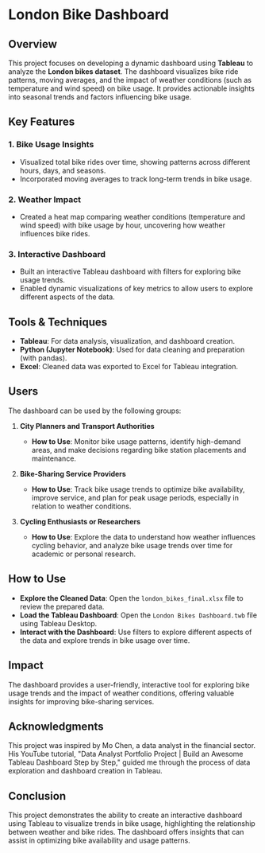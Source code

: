 # London Bike Dashboard

## Overview
This project focuses on developing a dynamic dashboard using **Tableau** to analyze the **London bikes dataset**. The dashboard visualizes bike ride patterns, moving averages, and the impact of weather conditions (such as temperature and wind speed) on bike usage. It provides actionable insights into seasonal trends and factors influencing bike usage.

## Key Features

### 1. **Bike Usage Insights**
- Visualized total bike rides over time, showing patterns across different hours, days, and seasons.
- Incorporated moving averages to track long-term trends in bike usage.

### 2. **Weather Impact**
- Created a heat map comparing weather conditions (temperature and wind speed) with bike usage by hour, uncovering how weather influences bike rides.

### 3. **Interactive Dashboard**
- Built an interactive Tableau dashboard with filters for exploring bike usage trends.
- Enabled dynamic visualizations of key metrics to allow users to explore different aspects of the data.

## Tools & Techniques

- **Tableau**: For data analysis, visualization, and dashboard creation.
- **Python (Jupyter Notebook)**: Used for data cleaning and preparation (with pandas).
- **Excel**: Cleaned data was exported to Excel for Tableau integration.

## Users

The dashboard can be used by the following groups:

1. **City Planners and Transport Authorities**
   - **How to Use**: Monitor bike usage patterns, identify high-demand areas, and make decisions regarding bike station placements and maintenance.
   
2. **Bike-Sharing Service Providers**
   - **How to Use**: Track bike usage trends to optimize bike availability, improve service, and plan for peak usage periods, especially in relation to weather conditions.

3. **Cycling Enthusiasts or Researchers**
   - **How to Use**: Explore the data to understand how weather influences cycling behavior, and analyze bike usage trends over time for academic or personal research.

## How to Use

- **Explore the Cleaned Data**: Open the `london_bikes_final.xlsx` file to review the prepared data.
- **Load the Tableau Dashboard**: Open the `London Bikes Dashboard.twb` file using Tableau Desktop.
- **Interact with the Dashboard**: Use filters to explore different aspects of the data and explore trends in bike usage over time.

## Impact
The dashboard provides a user-friendly, interactive tool for exploring bike usage trends and the impact of weather conditions, offering valuable insights for improving bike-sharing services.

## Acknowledgments
This project was inspired by Mo Chen, a data analyst in the financial sector. His YouTube tutorial, "Data Analyst Portfolio Project | Build an Awesome Tableau Dashboard Step by Step," guided me through the process of data exploration and dashboard creation in Tableau.

## Conclusion
This project demonstrates the ability to create an interactive dashboard using Tableau to visualize trends in bike usage, highlighting the relationship between weather and bike rides. The dashboard offers insights that can assist in optimizing bike availability and usage patterns.






